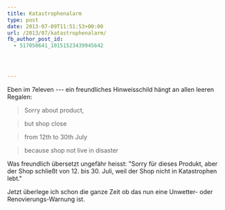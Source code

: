 ```yaml
---
title: Katastrophenalarm
type: post
date: 2013-07-09T11:51:53+00:00
url: /2013/07/katastrophenalarm/
fb_author_post_id:
  - 517050641_10151523439945642




---
```

Eben im 7eleven --- ein freundliches Hinweisschild hängt an allen leeren Regalen:

> Sorry about product,

> but shop close

> from 12th to 30th July

> because shop not live in disaster

Was freundlich übersetzt ungefähr heisst: "Sorry für dieses Produkt, aber der Shop schließt von 12. bis 30. Juli, weil der Shop nicht in Katastrophen lebt."

Jetzt überlege ich schon die ganze Zeit ob das nun eine Unwetter- oder Renovierungs-Warnung ist.
